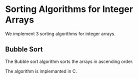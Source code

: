 # Sorting Algorithms for Integer Arrays

We implement 3 sorting algorithms for integer arrays.

## Bubble Sort 

The Bubble sort algorithm sorts the arrays in ascending order.

The algorithm is implemanted in C.
